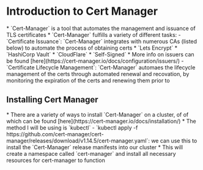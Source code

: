 <h1>Introduction to Cert Manager</h1>
* `Cert-Manager` is a tool that automates the management and issuance of TLS certificates
* `Cert-Manager` fulfills a variety of different tasks:
  - `Certificate Issuance`: `Cert-Manager` integrates with numerous CAs (listed below) to automate the process of obtaining certs
    * `Lets Encrypt`
    * `HashiCorp Vault`
    * `CloudFlare`
    * `Self-Signed`
    * More info on issuers can be found [here](https://cert-manager.io/docs/configuration/issuers/)
  - `Certificate Lifecycle Management`: `Cert-Manager` automaes the lifecycle management of the certs through automated renewal and recovation, by monitoring the expiration of the certs and renewing them prior to

<h2>Installing Cert Manager</h2>
* There are a variety of ways to install `Cert-Manager` on a cluster, of of which can be found [here](https://cert-manager.io/docs/installation/)
* The method I will be using is `kubectl`
  - `kubectl apply -f https://github.com/cert-manager/cert-manager/releases/download/v1.14.5/cert-manager.yaml`: we can use this to install the `Cert-Manager` release manifests into our cluster
    * This will create a namespace called `cert-manager` and install all necessary resources for cert-manager to function
